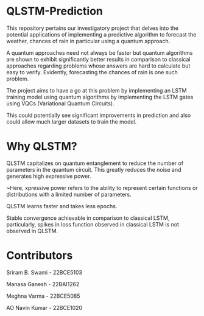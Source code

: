 # QLSTM-Prediction
This repository pertains our investigatory project that delves into the potential applications of implementing a predictive algorithm to forecast the weather, chances of rain in particular using a quantum approach.

A quantum approaches need not always be faster but quantum algorithms are shown to exhibit significantly better results in comparison to classical approaches regarding problems whose answers are hard to calculate but easy to verify.
Evidently, forecasting the chances of rain is one such problem.

The project aims to have a go at this problem by implementing an LSTM training model using quantum algorithms by implementing the LSTM gates using VQCs (Variational Quantum Circuits).

This could potentially see significant improvements in prediction and also could allow much larger datasets to train the model.

# Why QLSTM?
QLSTM capitalizes on quantum entanglement to reduce the number of parameters in the quantum circuit. This greatly reduces the noise and generates high expressive power.

~Here, xpressive power refers to the ability to represent certain functions or distributions with a limited number of parameters.

QLSTM learns faster and takes less epochs.

Stable convergence achievable in comparison to classical LSTM, particularly, spikes in loss function observed in classical LSTM is not observed in QLSTM.

# Contributors
Sriram B. Swami - 22BCE5103

Manasa Ganesh - 22BAI1262

Meghna Varma - 22BCE5085

AO Navin Kumar - 22BCE1020
